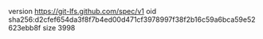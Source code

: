 version https://git-lfs.github.com/spec/v1
oid sha256:d2cfef654da3f8f7b4ed00d471cf3978997f38f2b16c59a6bca59e52623ebb8f
size 3998
